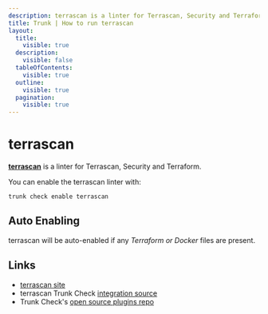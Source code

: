 ```yaml
---
description: terrascan is a linter for Terrascan, Security and Terraform
title: Trunk | How to run terrascan
layout:
  title:
    visible: true
  description:
    visible: false
  tableOfContents:
    visible: true
  outline:
    visible: true
  pagination:
    visible: true
---
```


# terrascan

[**terrascan**](https://github.com/tenable/terrascan#readme) is a linter for Terrascan, Security and Terraform.

You can enable the terrascan linter with:

```shell
trunk check enable terrascan
```

## Auto Enabling

terrascan will be auto-enabled if any *Terraform or Docker* files are present.





## Links

- [terrascan site](https://github.com/tenable/terrascan#readme)
- terrascan Trunk Check [integration source](https://github.com/trunk-io/plugins/tree/main/linters/terrascan)
- Trunk Check's [open source plugins repo](https://github.com/trunk-io/plugins/tree/main)

